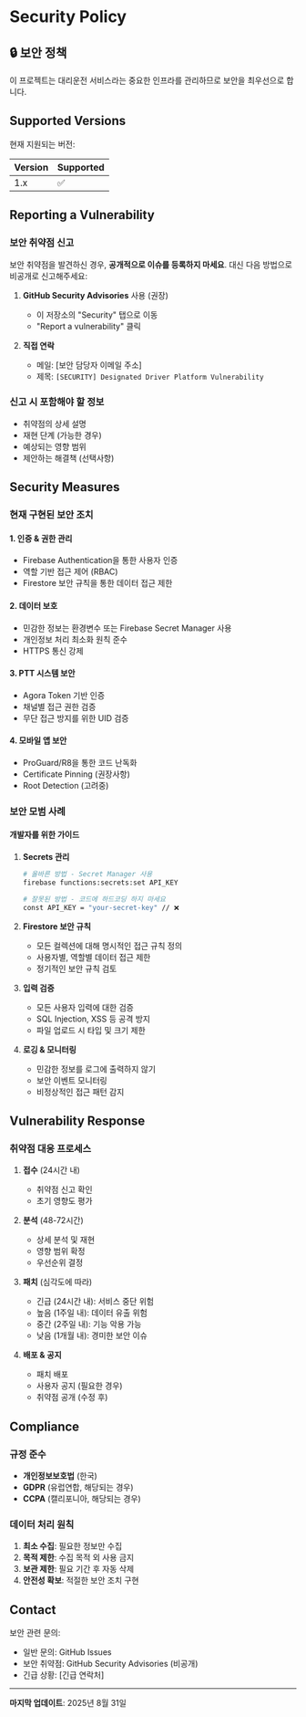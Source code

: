 # Security Policy

## 🔒 보안 정책

이 프로젝트는 대리운전 서비스라는 중요한 인프라를 관리하므로 보안을 최우선으로 합니다.

## Supported Versions

현재 지원되는 버전:

| Version | Supported          |
| ------- | ------------------ |
| 1.x     | :white_check_mark: |

## Reporting a Vulnerability

### 보안 취약점 신고

보안 취약점을 발견하신 경우, **공개적으로 이슈를 등록하지 마세요**. 
대신 다음 방법으로 비공개로 신고해주세요:

1. **GitHub Security Advisories** 사용 (권장)
   - 이 저장소의 "Security" 탭으로 이동
   - "Report a vulnerability" 클릭
   
2. **직접 연락**
   - 메일: [보안 담당자 이메일 주소]
   - 제목: `[SECURITY] Designated Driver Platform Vulnerability`

### 신고 시 포함해야 할 정보

- 취약점의 상세 설명
- 재현 단계 (가능한 경우)
- 예상되는 영향 범위
- 제안하는 해결책 (선택사항)

## Security Measures

### 현재 구현된 보안 조치

#### 1. 인증 & 권한 관리
- Firebase Authentication을 통한 사용자 인증
- 역할 기반 접근 제어 (RBAC)
- Firestore 보안 규칙을 통한 데이터 접근 제한

#### 2. 데이터 보호
- 민감한 정보는 환경변수 또는 Firebase Secret Manager 사용
- 개인정보 처리 최소화 원칙 준수
- HTTPS 통신 강제

#### 3. PTT 시스템 보안
- Agora Token 기반 인증
- 채널별 접근 권한 검증
- 무단 접근 방지를 위한 UID 검증

#### 4. 모바일 앱 보안
- ProGuard/R8을 통한 코드 난독화
- Certificate Pinning (권장사항)
- Root Detection (고려중)

### 보안 모범 사례

#### 개발자를 위한 가이드

1. **Secrets 관리**
   ```bash
   # 올바른 방법 - Secret Manager 사용
   firebase functions:secrets:set API_KEY
   
   # 잘못된 방법 - 코드에 하드코딩 하지 마세요
   const API_KEY = "your-secret-key" // ❌
   ```

2. **Firestore 보안 규칙**
   - 모든 컬렉션에 대해 명시적인 접근 규칙 정의
   - 사용자별, 역할별 데이터 접근 제한
   - 정기적인 보안 규칙 검토

3. **입력 검증**
   - 모든 사용자 입력에 대한 검증
   - SQL Injection, XSS 등 공격 방지
   - 파일 업로드 시 타입 및 크기 제한

4. **로깅 & 모니터링**
   - 민감한 정보를 로그에 출력하지 않기
   - 보안 이벤트 모니터링
   - 비정상적인 접근 패턴 감지

## Vulnerability Response

### 취약점 대응 프로세스

1. **접수** (24시간 내)
   - 취약점 신고 확인
   - 초기 영향도 평가

2. **분석** (48-72시간)
   - 상세 분석 및 재현
   - 영향 범위 확정
   - 우선순위 결정

3. **패치** (심각도에 따라)
   - 긴급 (24시간 내): 서비스 중단 위험
   - 높음 (1주일 내): 데이터 유출 위험  
   - 중간 (2주일 내): 기능 악용 가능
   - 낮음 (1개월 내): 경미한 보안 이슈

4. **배포 & 공지**
   - 패치 배포
   - 사용자 공지 (필요한 경우)
   - 취약점 공개 (수정 후)

## Compliance

### 규정 준수

- **개인정보보호법** (한국)
- **GDPR** (유럽연합, 해당되는 경우)
- **CCPA** (캘리포니아, 해당되는 경우)

### 데이터 처리 원칙

1. **최소 수집**: 필요한 정보만 수집
2. **목적 제한**: 수집 목적 외 사용 금지  
3. **보관 제한**: 필요 기간 후 자동 삭제
4. **안전성 확보**: 적절한 보안 조치 구현

## Contact

보안 관련 문의:
- 일반 문의: GitHub Issues
- 보안 취약점: GitHub Security Advisories (비공개)
- 긴급 상황: [긴급 연락처]

---

**마지막 업데이트**: 2025년 8월 31일